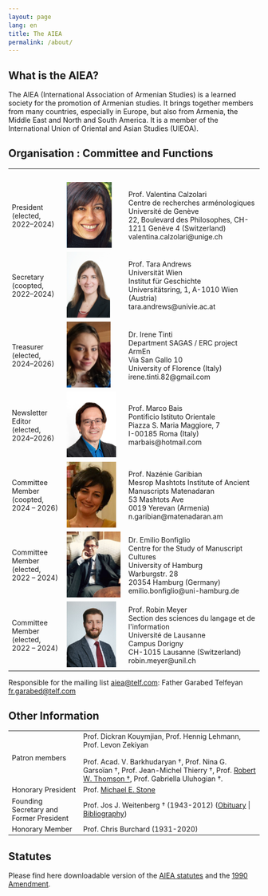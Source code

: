 ```yaml
---
layout: page
lang: en
title: The AIEA
permalink: /about/
---
```


## What is the AIEA?

The AIEA (International Association of Armenian Studies) is a learned society for the promotion of Armenian studies. It brings together members from many countries, especially in Europe, but also from Armenia, the Middle East and North and South America. It is a member of the International Union of Oriental and Asian Studies (UIEOA).

## Organisation : Committee and Functions

<table>
    <tr>
        <th>&nbsp;</th>
        <th>&nbsp;</th>
        <th>&nbsp;</th>
    </tr>
    <tr>
        <td>President<br>(elected, 2022–2024)</td>
        <td style="width:110px"><img src="/assets/vc.png" height="132"></td>
        <td>Prof. Valentina Calzolari<br>Centre de recherches arménologiques<br>Université de Genève<br>22, Boulevard des Philosophes, CH-1211 Genève 4 (Switzerland)<br>valentina.calzolari@unige.ch</td>
    </tr>
    <tr>
        <td>Secretary<br>(coopted, 2022–2024)</td>
        <td><img src="/assets/ta.png" height="132"></td>
        <td>Prof. Tara Andrews <br>Universität Wien<br>Institut für Geschichte<br>Universitätsring, 1, A-1010 Wien (Austria)<br>tara.andrews@univie.ac.at</td>
    </tr>
    <tr>
        <td>Treasurer<br>(elected, 2024–2026)</td>
        <td><img src="/assets/it.png" height="132"></td>
        <td>Dr. Irene Tinti<br>Department SAGAS / ERC project ArmEn<br>Via San Gallo 10<br>University of Florence (Italy)<br>irene.tinti.82@gmail.com</td>
    </tr>
    <tr>
        <td>Newsletter Editor<br>(elected, 2024–2026)</td>
        <td><img src="/assets/mb.png" height="132"></td>
        <td>Prof. Marco Bais<br>Pontificio Istituto Orientale<br>Piazza S. Maria Maggiore, 7<br>I-00185 Roma (Italy)<br>marbais@hotmail.com</td>
    </tr>
    <tr>
        <td>Committee Member<br>(coopted, 2024 – 2026)</td>
        <td><img src="/assets/ng.jpeg" height="132"></td>
        <td>Prof. Nazénie Garibian<br>Mesrop Mashtots Institute of Ancient Manuscripts Matenadaran<br>53 Mashtots Ave<br>0019 Yerevan (Armenia)<br>n.garibian@matenadaran.am</td>
    </tr>
    <tr>
        <td>Committee Member<br>(elected, 2022 – 2024)</td>
        <td><img src="/assets/eb.jpg" height="132" width="108"></td>
        <td>Dr. Emilio Bonfiglio<br>Centre for the Study of Manuscript Cultures<br>University of Hamburg<br>Warburgstr. 28<br>20354 Hamburg (Germany)<br>emilio.bonfiglio@uni-hamburg.de</td>
    </tr>
    <tr>
        <td>Committee Member<br>(elected, 2022 – 2024)</td>
        <td><img src="/assets/meyer_portrait_small.jpg" height="132"></td>
        <td>Prof. Robin Meyer<br>Section des sciences du langage et de l'information<br>Université de Lausanne<br>Campus Dorigny<br>CH-1015 Lausanne (Switzerland)<br>robin.meyer@unil.ch</td>
    </tr>
</table>

Responsible for the mailing list aiea@telf.com: Father Garabed Telfeyan fr.garabed@telf.com

## Other Information

| | |
|-|-|
| Patron members                           |  Prof. Dickran Kouymjian, Prof. Hennig Lehmann, Prof. Levon Zekiyan<br> <br>Prof. Acad. V. Barkhudaryan †, Prof. Nina G. Garsoïan †, Prof. Jean-Michel Thierry †, Prof. [Robert W. Thomson †](/public/Thomson-Obituary.pdf), Prof. Gabriella Uluhogian †.  |
| Honorary President                       |  Prof. [Michael E. Stone](http://apocryphalstone.com/) |
| Founding Secretary and Former President  |  Prof. Jos J. Weitenberg † (1943-2012) ([Obituary](/public/WeitenbergObituary2.pdf) \| [Bibliography](/public/WeitenbergBibliography2.pdf)) |
| Honorary Member                         |  Prof. Chris Burchard (1931-2020) |

## Statutes

Please find here downloadable version of the [AIEA statutes](/public/AIEA-Amendement.pdf) and the [1990 Amendment](/public/AIEA-Statuts.pdf).
